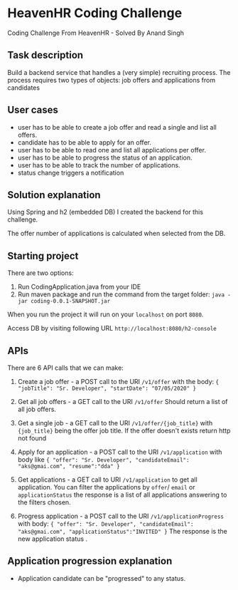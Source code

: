 # HeavenHR Coding Challenge

Coding Challenge From HeavenHR - Solved By Anand Singh

## Task description

Build a backend service that handles a (very simple) recruiting process. 
The process requires two types of objects: job offers and applications from candidates

## User cases

* user has to be able to create a job offer and read a single and list all offers.
* candidate has to be able to apply for an offer.
* user has to be able to read one and list all applications per offer.
* user has to be able to progress the status of an application.
* user has to be able to track the number of applications.
* status change triggers a notification

## Solution explanation

Using Spring and h2 (embedded DB)  I created the backend for this challenge.

The offer number of applications is calculated when selected from the DB.

## Starting project

There are two options: 
1. Run CodingApplication.java from your IDE
2. Run maven package and run the command from the target folder: ``java -jar coding-0.0.1-SNAPSHOT.jar``

When you run the project it will run on your `localhost` on port `8080`.

Access DB by visiting following URL ```http://localhost:8080/h2-console```

## APIs

There are 6 API calls that we can make:

1. Create a job offer - a POST call to the URI ``/v1/offer`` with the body:
``{
    "jobTitle": "Sr. Developer",
    "startDate": "07/05/2020"
  }``
  
2. Get all job offers - a GET call to the URI ``/v1/offer``
Should return a list of all job offers.

3. Get a single job - a GET call to the URI ``/v1/offer/{job_title}`` with `{job_title}` being the offer job title.
If the offer doesn't exists return http not found

4. Apply for an application - a POST call to the URI ``/v1/application`` with body like 
``{
    "offer": "Sr. Developer",
    "candidateEmail": "aks@gmai.com",
    "resume":"dda"
  }``
  
  5. Get applications - a GET call to URI ``/v1/application`` to get all application.
  You can filter the applications by ``offer``/ ``email`` or ``applicationStatus`` the response is a list of all applications answering to the filters chosen.
  
  6. Progress application - a POST call to the URI ```/v1/applicationProgress``` with body:
  ``{
       "offer": "Sr. Developer",
       "candidateEmail": "aks@gmai.com",
       "applicationStatus":"INVITED"
     }``
     The response is the new application status . 
 
 ## Application progression explanation 
 * Application candidate can be "progressed" to any status.
 
